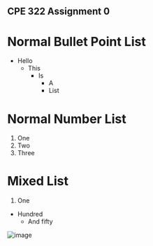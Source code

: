 ## CPE 322 Assignment 0

# Normal Bullet Point List
- Hello
  - This
    - Is
      - A
      - List
# Normal Number List
1. One
2. Two
3. Three

# Mixed List
1. One
  - Hundred
    - And fifty


![image](https://github.com/juchen3637/CPE-322/assets/103432641/db0b906b-79b0-46c3-a42c-266f4bde3e2f)


